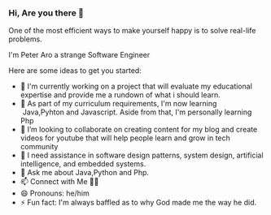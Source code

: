 ### Hi, Are you there 👋

One of the most efficient ways to make yourself happy is to solve real-life problems.


I'm Peter Aro a strange Software Engineer

Here are some ideas to get you started:

- 🔭 I'm currently  working on a project that will evaluate my educational expertise and provide me a rundown of what i should learn.
- 🌱 As part of my curriculum requirements, I'm now learning  Java,Pyhton and Javascript. Aside from that, I'm personally learning Php
- 👯 I’m looking to collaborate on  creating content for my blog and create videos for youtube  that will help people learn and grow in tech community
- 🤔 I need assistance in software design patterns, system design, artificial intelligence, and embedded systems.
- 💬 Ask me about Java,Python and Php.
- 📫 Connect with Me 🤝🏻
- 😄 Pronouns: he/him 
- ⚡ Fun fact: I'm always baffled as to why God made me the way he did.
